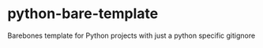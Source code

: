 # python-bare-template
Barebones template for Python projects with just a python specific gitignore
